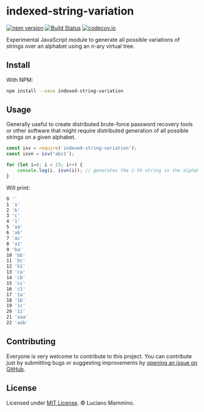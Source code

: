 # indexed-string-variation

[![npm version](https://badge.fury.io/js/indexed-string-variation.svg)](http://badge.fury.io/js/indexed-string-variation)
[![Build Status](https://travis-ci.org/lmammino/indexed-string-variation.svg?branch=master)](https://travis-ci.org/lmammino/indexed-string-variation)
[![codecov.io](https://codecov.io/gh/lmammino/indexed-string-variation/coverage.svg?branch=master)](https://codecov.io/gh/lmammino/indexed-string-variation)


Experimental JavaScript module to generate all possible variations of strings over an alphabet using an n-ary virtual tree.


## Install

With NPM:

```bash
npm install --save indexed-string-variation
```


## Usage

Generally useful to create distributed brute-force password recovery tools or
other software that might require distributed generation of all possible
strings on a given alphabet.

```javascript
const isv = require('indexed-string-variation');
const isvn = isv('abc1');

for (let i=0; i < 23; i++) {
    console.log(i, isvn(i)); // generates the i-th string in the alphabet 'abc1'
}
```

Will print:

```bash
0 ''
1 'a'
2 'b'
3 'c'
4 '1'
5 'aa'
6 'ab'
7 'ac'
8 'a1'
9 'ba'
10 'bb'
11 'bc'
12 'b1'
13 'ca'
14 'cb'
15 'cc'
16 'c1'
17 '1a'
18 '1b'
19 '1c'
20 '11'
21 'aaa'
22 'aab'
```


## Contributing

Everyone is very welcome to contribute to this project.
You can contribute just by submitting bugs or suggesting improvements by
[opening an issue on GitHub](https://github.com/lmammino/indexed-string-variation/issues).


## License

Licensed under [MIT License](LICENSE). © Luciano Mammino.